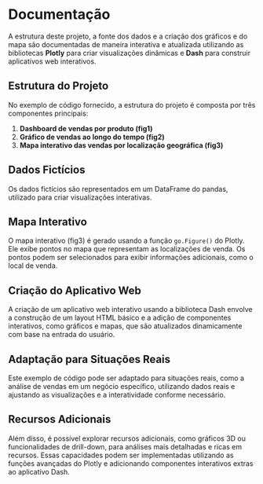 # Documentação

A estrutura deste projeto, a fonte dos dados e a criação dos gráficos e do mapa são documentadas de maneira interativa e atualizada utilizando as bibliotecas **Plotly** para criar visualizações dinâmicas e **Dash** para construir aplicativos web interativos.

## Estrutura do Projeto

No exemplo de código fornecido, a estrutura do projeto é composta por três componentes principais:

1. **Dashboard de vendas por produto (fig1)**
2. **Gráfico de vendas ao longo do tempo (fig2)**
3. **Mapa interativo das vendas por localização geográfica (fig3)**

## Dados Fictícios

Os dados fictícios são representados em um DataFrame do pandas, utilizado para criar visualizações interativas.

## Mapa Interativo

O mapa interativo (fig3) é gerado usando a função `go.Figure()` do Plotly. Ele exibe pontos no mapa que representam as localizações de venda. Os pontos podem ser selecionados para exibir informações adicionais, como o local de venda.

## Criação do Aplicativo Web

A criação de um aplicativo web interativo usando a biblioteca Dash envolve a construção de um layout HTML básico e a adição de componentes interativos, como gráficos e mapas, que são atualizados dinamicamente com base na entrada do usuário.

## Adaptação para Situações Reais

Este exemplo de código pode ser adaptado para situações reais, como a análise de vendas em um negócio específico, utilizando dados reais e ajustando as visualizações e a interatividade conforme necessário.

## Recursos Adicionais

Além disso, é possível explorar recursos adicionais, como gráficos 3D ou funcionalidades de drill-down, para análises mais detalhadas e ricas em recursos. Essas capacidades podem ser implementadas utilizando as funções avançadas do Plotly e adicionando componentes interativos extras ao aplicativo Dash.
